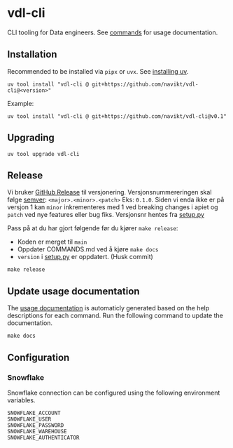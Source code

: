 # vdl-cli

CLI tooling for Data engineers. See [commands](./COMMANDS.md) for usage documentation.

## Installation

Recommended to be installed via `pipx` or `uvx`. See [installing uv](https://docs.astral.sh/uv/getting-started/installation/#installing-uv).

```shell
uv tool install "vdl-cli @ git+https://github.com/navikt/vdl-cli@<version>"
```

Example:

```shell
uv tool install "vdl-cli @ git+https://github.com/navikt/vdl-cli@v0.1"
```

## Upgrading

```shell
uv tool upgrade vdl-cli
```

## Release

Vi bruker [GitHub Release](https://docs.github.com/en/repositories/releasing-projects-on-github/managing-releases-in-a-repository) til versjonering. Versjonsnummereringen skal følge [semver](https://semver.org): `<major>.<minor>.<patch>` Eks: `0.1.0`. Siden vi enda ikke er på versjon 1 kan `minor` inkrementeres med 1 ved breaking changes i apiet og `patch` ved nye features eller bug fiks. Versjonsnr hentes fra [setup.py](setup.py)

Pass på at du har gjort følgende før du kjører `make release`:

* Koden er merget til `main`
* Oppdater COMMANDS.md ved å kjøre `make docs`
* `version` i [setup.py](setup.py) er oppdatert. (Husk commit)

```shell
make release
```

## Update usage documentation

The [usage documentation](COMMANDS.md) is automaticly generated based on the help descriptions for each command. Run the following command to update the documentation.

```shell
make docs
```

## Configuration

### Snowflake

Snowflake connection can be configured using the following environment variables.

```text
SNOWFLAKE_ACCOUNT
SNOWFLAKE_USER
SNOWFLAKE_PASSWORD
SNOWFLAKE_WAREHOUSE
SNOWFLAKE_AUTHENTICATOR
```
